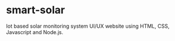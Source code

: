 # smart-solar
Iot based solar monitoring system UI/UX website using HTML, CSS, Javascript and Node.js.
